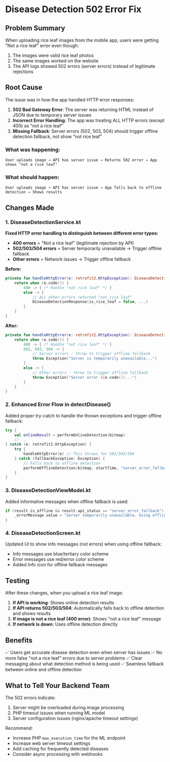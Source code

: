 # Disease Detection 502 Error Fix

## Problem Summary

When uploading rice leaf images from the mobile app, users were getting "Not a rice leaf" error even though:
1. The images were valid rice leaf photos
2. The same images worked on the website
3. The API logs showed 502 errors (server errors) instead of legitimate rejections

## Root Cause

The issue was in how the app handled HTTP error responses:

1. **502 Bad Gateway Error**: The server was returning HTML instead of JSON due to temporary server issues
2. **Incorrect Error Handling**: The app was treating ALL HTTP errors (except 400) as "not a rice leaf" 
3. **Missing Fallback**: Server errors (502, 503, 504) should trigger offline detection fallback, not show "not rice leaf"

### What was happening:
```
User uploads image → API has server issue → Returns 502 error → App shows "not a rice leaf"
```

### What should happen:
```
User uploads image → API has server issue → App falls back to offline detection → Shows results
```

## Changes Made

### 1. DiseaseDetectionService.kt
**Fixed HTTP error handling to distinguish between different error types:**

- **400 errors** = "Not a rice leaf" (legitimate rejection by API)
- **502/503/504 errors** = Server temporarily unavailable → Trigger offline fallback
- **Other errors** = Network issues → Trigger offline fallback

**Before:**
```kotlin
private fun handleHttpError(e: retrofit2.HttpException): DiseaseDetectionResponse {
    return when (e.code()) {
        400 -> { /* Handle "not rice leaf" */ }
        else -> {
            // ALL other errors returned "not rice leaf" 
            DiseaseDetectionResponse(is_rice_leaf = false, ...)
        }
    }
}
```

**After:**
```kotlin
private fun handleHttpError(e: retrofit2.HttpException): DiseaseDetectionResponse {
    return when (e.code()) {
        400 -> { /* Handle "not rice leaf" */ }
        502, 503, 504 -> {
            // Server errors - throw to trigger offline fallback
            throw Exception("Server is temporarily unavailable...")
        }
        else -> {
            // Other errors - throw to trigger offline fallback
            throw Exception("Server error ${e.code()}...")
        }
    }
}
```

### 2. Enhanced Error Flow in detectDisease()

Added proper try-catch to handle the thrown exceptions and trigger offline fallback:

```kotlin
try {
    val onlineResult = performOnlineDetection(bitmap)
    // ...
} catch (e: retrofit2.HttpException) {
    try {
        handleHttpError(e) // This throws for 502/503/504
    } catch (fallbackException: Exception) {
        // Falls back to offline detection
        performOfflineDetection(bitmap, startTime, "server_error_fallback")
    }
}
```

### 3. DiseaseDetectionViewModel.kt
Added informative messages when offline fallback is used:

```kotlin
if (result.is_offline && result.api_status == "server_error_fallback") {
    _errorMessage.value = "Server temporarily unavailable. Using offline analysis."
}
```

### 4. DiseaseDetectionScreen.kt
Updated UI to show info messages (not errors) when using offline fallback:

- Info messages use blue/tertiary color scheme
- Error messages use red/error color scheme
- Added Info icon for offline fallback messages

## Testing

After these changes, when you upload a rice leaf image:

1. **If API is working**: Shows online detection results
2. **If API returns 502/503/504**: Automatically falls back to offline detection and shows results
3. **If image is not a rice leaf (400 error)**: Shows "not a rice leaf" message
4. **If network is down**: Uses offline detection directly

## Benefits

✅ Users get accurate disease detection even when server has issues
✅ No more false "not a rice leaf" errors due to server problems
✅ Clear messaging about what detection method is being used
✅ Seamless fallback between online and offline detection

## What to Tell Your Backend Team

The 502 errors indicate:
1. Server might be overloaded during image processing
2. PHP timeout issues when running ML model
3. Server configuration issues (nginx/apache timeout settings)

Recommend:
- Increase PHP `max_execution_time` for the ML endpoint
- Increase web server timeout settings
- Add caching for frequently detected diseases
- Consider async processing with webhooks

